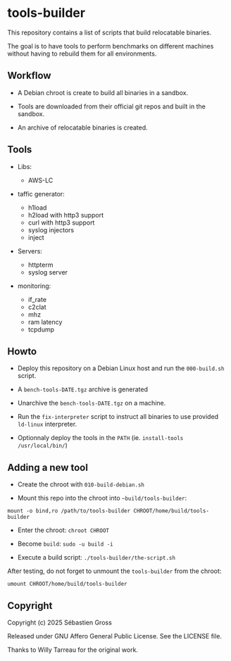 # tools-builder

This repository contains a list of scripts that build relocatable
binaries.

The goal is to have tools to perform benchmarks on different machines
without having to rebuild them for all environments.


## Workflow

* A Debian chroot is create to build all binaries in a sandbox.

* Tools are downloaded from their official git repos and built in the
  sandbox.

* An archive of relocatable binaries is created.

## Tools

* Libs:

  * AWS-LC

* taffic generator:

  * h1load
  * h2load with http3 support
  * curl with http3 support
  * syslog injectors
  * inject

* Servers:

  * httpterm
  * syslog server


* monitoring:

  * if_rate
  * c2clat
  * mhz
  * ram latency
  * tcpdump

## Howto

* Deploy this repository on a Debian Linux host and run the
  `000-build.sh` script.

* A `bench-tools-DATE.tgz` archive is generated

* Unarchive the `bench-tools-DATE.tgz` on a machine.

* Run the `fix-interpreter` script to instruct all binaries to use
  provided `ld-linux` interpreter.

* Optionnaly deploy the tools in the `PATH` (ie. `install-tools
  /usr/local/bin/`)


## Adding a new tool


* Create the chroot with `010-build-debian.sh`

* Mount this repo into the chroot into `~build/tools-builder`:

```
mount -o bind,ro /path/to/tools-builder CHROOT/home/build/tools-builder
```

* Enter the chroot: `chroot CHROOT`

* Become `build`: `sudo -u build -i`

* Execute a build script: `./tools-builder/the-script.sh`

After testing, do not forget to unmount the `tools-builder` from the
chroot:

```
umount CHROOT/home/build/tools-builder
```


## Copyright

Copyright (c) 2025 Sébastien Gross

Released under GNU Affero General Public License. See the LICENSE file.

Thanks to Willy Tarreau for the original work.
